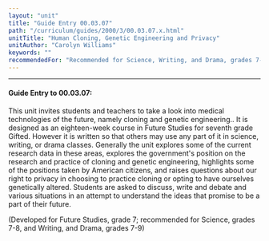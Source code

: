 ```yaml
---
layout: "unit"
title: "Guide Entry 00.03.07"
path: "/curriculum/guides/2000/3/00.03.07.x.html"
unitTitle: "Human Cloning, Genetic Engineering and Privacy"
unitAuthor: "Carolyn Williams"
keywords: ""
recommendedFor: "Recommended for Science, Writing, and Drama, grades 7-9."
---
```

<body>
<hr/>
<h4>
Guide Entry to 00.03.07:
</h4>
<p>This unit invites students and teachers to  take a look into medical technologies of the future, namely cloning and genetic engineering..   It is designed as an eighteen-week course in  Future Studies for seventh grade Gifted.  However it is written so that others may use any part of it in science, writing, or drama  classes.    Generally the unit explores some of the current research data in these areas,  explores the government's position on the research and practice of cloning and genetic engineering, highlights some of the positions taken by American citizens, and raises questions about our right to privacy in choosing to practice cloning or opting to have ourselves genetically altered.  Students are asked to discuss,  write and debate and various situations in an attempt to understand the ideas that promise to be a part of their future.</p>
<p>
(Developed for Future Studies, grade 7; recommended for Science, grades 7-8, and Writing, and Drama, grades 7-9)
</p>
</body>
